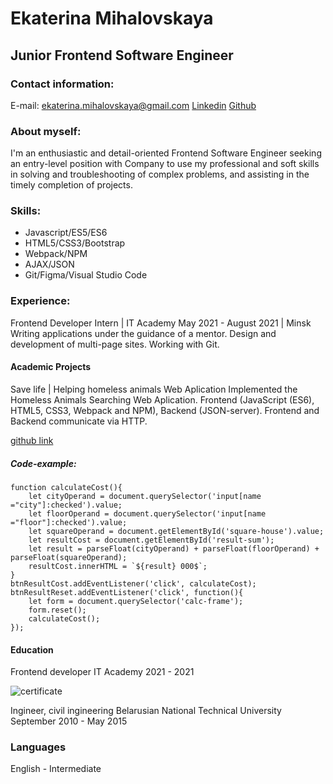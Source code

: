 # Ekaterina Mihalovskaya

## Junior Frontend Software Engineer

### Contact information:

E-mail: ekaterina.mihalovskaya@gmail.com
[Linkedin](https://www.linkedin.com/in/ekaterina-mihalovskaya-2b318321a/)
[Github](https://github.com/ekaterinazhivula/)

### About myself:

I'm an enthusiastic and detail-oriented Frontend Software Engineer seeking an entry-level position with
Company to use my professional and soft skills in solving and troubleshooting of complex problems, and
assisting in the timely completion of projects.

### Skills:

- Javascript/ES5/ES6
- HTML5/CSS3/Bootstrap
- Webpack/NPM
- AJAX/JSON
- Git/Figma/Visual Studio Code

### Experience:

Frontend Developer Intern | IT Academy
May 2021 - August 2021 | Minsk
Writing applications under the guidance of a mentor.
Design and development of multi-page sites.
Working with Git.

#### Academic Projects

Save life | Helping homeless animals Web Aplication
Implemented the Homeless Animals Searching Web Aplication.
Frontend (JavaScript (ES6), HTML5, CSS3, Webpack and NPM),
Backend (JSON-server). Frontend and Backend communicate via
HTTP.

[github link](https://github.com/ekaterinazhivula/save_life)

##### Code-example:

```
function calculateCost(){
    let cityOperand = document.querySelector('input[name ="city"]:checked').value;
    let floorOperand = document.querySelector('input[name ="floor"]:checked').value;
    let squareOperand = document.getElementById('square-house').value;
    let resultCost = document.getElementById('result-sum');
    let result = parseFloat(cityOperand) + parseFloat(floorOperand) + parseFloat(squareOperand);
    resultCost.innerHTML = `${result} 000$`;
}
btnResultCost.addEventListener('click', calculateCost);
btnResultReset.addEventListener('click', function(){
    let form = document.querySelector('calc-frame');
    form.reset();
    calculateCost();
});
```

#### Education

Frontend developer
IT Academy
2021 - 2021

![certificate](/images/image_cert.png)

Ingineer, civil ingineering
Belarusian National Technical
University
September 2010 - May 2015

### Languages

English - Intermediate
